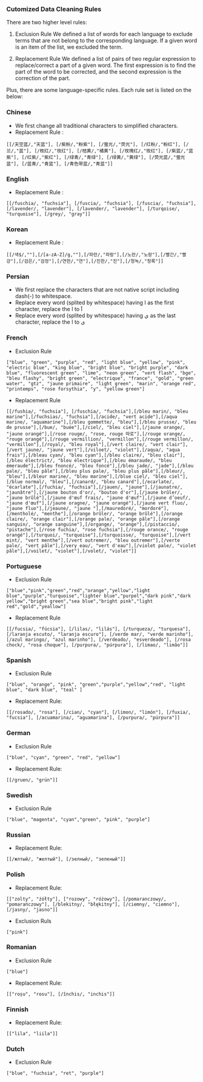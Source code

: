 ### Cutomized Data Cleaning Rules

There are two higher level rules: 

1) Exclusion Rule
We defined a list of words for each language to exclude terms that are not belong to the corresponding language. If a given word is an item of the list, we excluded the term.

2) Replacement Rule 
We defined a list of pairs of two regular expression to replace/correct a part of a given word. The first  expression is to find the part of the word to be corrected, and the second expression is the correction of the part. 

Plus, there are some language-specific rules. Each rule set is listed on the below:

### Chinese
- We first change all traditional characters to simplified characters.
- Replacement Rule : 
```
[[/天空蓝/,"天蓝"], [/紫粉/,"粉紫"], [/萤光/,"荧光"], [/红粉/,"粉红"], [/兰/,"蓝"], [/枚红/,"玫红"], [/桔黄/,"橘黄"], [/玫瑰红/,"玫红"], [/紫蓝/,"蓝紫"], [/红紫/,"紫红"], [/绿青/,"青绿"], [/绿黄/,"黄绿"], [/荧光蓝/,"萤光蓝"], [/蓝青/,"青蓝"], [/青色带蓝/,"青蓝"]]
```
### English
- Replacement Rule : 
```
[[/fuschia/, "fuchsia"], [/fuscia/, "fuchsia"], [/fuscia/, "fuchsia"], [/lavender/, "lavender"], [/lavender/, "lavender"], [/turqoise/, "turquoise"], [/grey/, "gray"]]
```
### Korean
- Replacement Rule : 
```
[[/색$/,""],[/[a-zA-Z]/g,""],[/파란/,"파랑"],[/노란/,"노랑"],[/빨간/,"빨강"],[/검은/,"검정"],[/연한/,"연"],[/진한/,"진"],[/청녹/,"청록"]]
```
### Persian
- We first replace the characters that are not native script including dash(-) to whitespace.
- Replace every word (splited by whitespace) having ا as the first character, replace the ا to آ
- Replace every word (splited by whitespace) having ي as the last character, replace the ا to ی

### French
- Exclusion Rule
```
["blue", "green", "purple", "red", "light blue", "yellow", "pink", "electric blue", "king blue", "bright blue", "bright purple", "dark blue", "fluorescent green", "lime", "neon green", "vert flash", "bge", "bleu flashy", "bright green", "electrique", "france", "gold", "green water", "gtz", "jaune primaire", "light green", "marin", "orange red", "printemps", "rose forsythia", "y", "yellow green"]
```
- Replacement Rule
```
[[/fushia/, "fuchsia"], [/fuschia/, "fuchsia"],[/bleu marin/, "bleu marine"],[/fuchsias/, "fuchsia"],[/acide/, "vert acide"],[/aqua marine/, "aquamarine"],[/bleu gommette/, "bleu"],[/bleu prusse/, "bleu de prusse"],[/bue/, "buée"],[/ciel/, "bleu ciel"],[/jaune orange/, "jaune orangé"],[/rose rouge/, "rose, rouge 따로"],[/rouge orange/, "rouge orangé"],[/rouge vermillion/, "vermillon"],[/rouge vermillon/, "vermillon"],[/royal/, "bleu royal"],[/vert claire/, "vert clair"],[/vert jaune/, "jaune vert"],[/viloet/, "violet"],[/aqua/, "aqua frais"],[/bleau cyan/, "bleu cyan"],[/bleu claire/, "bleu clair"],[/bleu électrict/, "bleu électrique"],[/bleu émaraude/, "bleu émeraude"],[/bleu fnoncé/, "bleu foncé"],[/bleu jade/, "jade"],[/bleu pale/, "bleu pâle"],[/bleu plus pale/, "bleu plus pâle"],[/bleur/, "bleu"],[/bleur marine/, "bleu marine"],[/blue ciel/, "bleu ciel"],[/blue normal/, "bleu"],[/canard/, "bleu canard"],[/ecarlate/, "écarlate"],[/fuchia/, "fuchsia"],[/jauen/, "jaune"],[/jaunatre/, "jaunâtre"],[/jaune bouton d'or/, "bouton d'or"],[/jaune brûler/, "jaune brûlé"],[/jaune d'œuf frais/, "jaune d'œuf"],[/jaune d’oeuf/, "jaune d'œuf"],[/jaune oragne/, "jaune orangé"],[/jaune vert fluo/, "jaune fluo"],[/jeaune/, "jaune "],[/mauredoré/, "mordoré"],[/mentholé/, "menthe"],[/orange brûler/, "orange brûlé"],[/orange claire/, "orange clair"],[/orange pale/, "orange pâle"],[/orange sanguin/, "orange sanguine"],[/organge/, "orange"],[/pistaccio/, "pistache"],[/rose fuchia/, "rose fuchsia"],[/rouge orance/, "rouge orangé"],[/turquoi/, "turquoise"],[/turquoisse/, "turquoise"],[/vert mint/, "vert menthe"],[/vert outremer/, "bleu outremer"],[/verte pale/, "vert pâle"],[/very eau/, "vert d'eau"],[/violet pale/, "violet pâle"],[/voilet/, "violet"],[/volet/, "violet"]]
```
### Portuguese
- Exclusion Rule
```
["blue","pink","green","red","orange","yellow","light blue","purple","turquoise","lighter blue","purpel","dark pink","dark yellow","bright green","sea blue","bright pink","light red","gold","yeallow"]
```
- Replacement Rule
```
[[/fucsia/, "fúcsia"], [/lilas/, "lilás"], [/turqueza/, "turquesa"], [/laranja escuto/, "laranja escuro"], [/verde mar/, "verde marinho"], [/azul maringo/, "azul marinho"], [/verdeado/, "esverdeado"], [/rosa chock/, "rosa choque"], [/purpura/, "púrpura"], [/limao/, "limão"]]
```

### Spanish
- Exclusion Rule
```
["blue", "orange", "pink", "green","purple","yellow","red", "light blue", "dark blue", "teal" ]
```
- Replacement Rule:
```
[[/rosado/, "rosa"], [/cian/, "cyan"], [/limon/, "limón"], [/fuxia/, "fucsia"], [/acuamarina/, "aguamarina"], [/purpura/, "púrpura"]]
```

### German
- Exclusion Rule
```
["blue", "cyan", "green", "red", "yellow"]
```
- Replacement Rule:
```
[[/gruen/, "grün"]]
```

### Swedish
- Exclusion Rule
```
["blue", "magenta", "cyan","green", "pink", "purple"]
```

### Russian
- Replacement Rule:
```
[[/жлтый/, "желтый"], [/зелный/, "зеленый"]]
```

### Polish
- Replacement Rule:
```
[["zolty", "żółty"], ["rozowy", "różowy"], [/pomaranczowy/, "pomarańczowy"], [/blekitny/, "błękitny"], [/ciemny/, "ciemno"], [/jasny/, "jasno"]]
```
- Exclusion Ruls
```
["pink"]
```

### Romanian
- Exclusion Rule
```
["blue"]
```
- Replacement Rule:
```
[["roșu", "rosu"], [/închis/, "inchis"]]
```

### Finnish
- Replacement Rule:
```
[["lila", "liila"]]
```

### Dutch
- Exclusion Rule
```
["blue", "fuchsia", "ret", "purple"]
```
